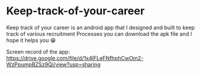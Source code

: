 # Keep-track-of-your-career
Keep track of your career is an android app that I designed and built to keep track of various recruitment Processes
you can download the apk file and I hope it helps you 😁


Screen record of the app:
https://drive.google.com/file/d/1x4lFLeFNfhphCwOm2-WzPpumpBZSz9Qi/view?usp=sharing

